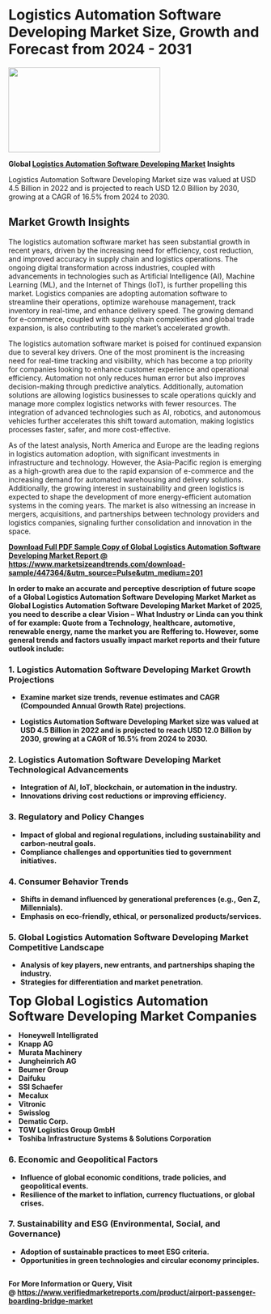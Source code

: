 <H1>Logistics Automation Software Developing Market Size, Growth and Forecast from 2024 - 2031</H1><img class="aligncenter size-medium wp-image-584254" src="https://thirdeyenews.in/wp-content/uploads/2024/09/Global-Market-Research-300x168.jpeg" alt="" width="300" height="168" /><p><strong>Global&nbsp;<a href="https://www.marketsizeandtrends.com/download-sample/447364/&amp;utm_source=Pulse&amp;utm_medium=201">Logistics Automation Software Developing Market</a> Insights</strong></p><p>Logistics Automation Software Developing Market size was valued at USD 4.5 Billion in 2022 and is projected to reach USD 12.0 Billion by 2030, growing at a CAGR of 16.5% from 2024 to 2030.</p><p><h2>Market Growth Insights</h2> <p>The logistics automation software market has seen substantial growth in recent years, driven by the increasing need for efficiency, cost reduction, and improved accuracy in supply chain and logistics operations. The ongoing digital transformation across industries, coupled with advancements in technologies such as Artificial Intelligence (AI), Machine Learning (ML), and the Internet of Things (IoT), is further propelling this market. Logistics companies are adopting automation software to streamline their operations, optimize warehouse management, track inventory in real-time, and enhance delivery speed. The growing demand for e-commerce, coupled with supply chain complexities and global trade expansion, is also contributing to the market’s accelerated growth.</p> <p><strong><a href="#"></a></strong></p> <p>The logistics automation software market is poised for continued expansion due to several key drivers. One of the most prominent is the increasing need for real-time tracking and visibility, which has become a top priority for companies looking to enhance customer experience and operational efficiency. Automation not only reduces human error but also improves decision-making through predictive analytics. Additionally, automation solutions are allowing logistics businesses to scale operations quickly and manage more complex logistics networks with fewer resources. The integration of advanced technologies such as AI, robotics, and autonomous vehicles further accelerates this shift toward automation, making logistics processes faster, safer, and more cost-effective.</p> <p>As of the latest analysis, North America and Europe are the leading regions in logistics automation adoption, with significant investments in infrastructure and technology. However, the Asia-Pacific region is emerging as a high-growth area due to the rapid expansion of e-commerce and the increasing demand for automated warehousing and delivery solutions. Additionally, the growing interest in sustainability and green logistics is expected to shape the development of more energy-efficient automation systems in the coming years. The market is also witnessing an increase in mergers, acquisitions, and partnerships between technology providers and logistics companies, signaling further consolidation and innovation in the space.</p> <p><strong><a href="#"></p><p><span class=""><strong>Download Full PDF Sample Copy of Global Logistics Automation Software Developing Market Report</strong> @ <a href="https://www.marketsizeandtrends.com/download-sample/447364/&amp;utm_source=Pulse&amp;utm_medium=201" target="_blank">https://www.marketsizeandtrends.com/download-sample/447364/&amp;utm_source=Pulse&amp;utm_medium=201</a></span></p><p>In order to make an accurate and perceptive description of future scope of a Global&nbsp;Logistics Automation Software Developing Market Market as Global&nbsp;Logistics Automation Software Developing Market Market of 2025, you need to describe a clear Vision &ndash; What Industry or Linda can you think of for example: Quote from a Technology, healthcare, automotive, renewable energy, name the market you are Reffering to. However, some general trends and factors usually impact market reports and their future outlook include:</p><h3>1.&nbsp;<strong>Logistics Automation Software Developing Market Growth Projections</strong></h3><ul><li>Examine market size trends, revenue estimates and CAGR (Compounded Annual Growth Rate) projections.</li><li><p>Logistics Automation Software Developing Market size was valued at USD 4.5 Billion in 2022 and is projected to reach USD 12.0 Billion by 2030, growing at a CAGR of 16.5% from 2024 to 2030.</p></li></ul><h3>2.&nbsp;<strong>Logistics Automation Software Developing Market Technological Advancements</strong></h3><ul><li>Integration of AI, IoT, blockchain, or automation in the industry.</li><li>Innovations driving cost reductions or improving efficiency.</li></ul><h3>3.&nbsp;<strong>Regulatory and Policy Changes</strong></h3><ul><li>Impact of global and regional regulations, including sustainability and carbon-neutral goals.</li><li>Compliance challenges and opportunities tied to government initiatives.</li></ul><h3>4.&nbsp;<strong>Consumer Behavior Trends</strong></h3><ul><li>Shifts in demand influenced by generational preferences (e.g., Gen Z, Millennials).</li><li>Emphasis on eco-friendly, ethical, or personalized products/services.</li></ul><h3>5.&nbsp;<strong>Global Logistics Automation Software Developing Market Competitive Landscape</strong></h3><ul><li>Analysis of key players, new entrants, and partnerships shaping the industry.</li><li>Strategies for differentiation and market penetration.</li></ul><p data-pm-slice="1 1 []"><span style="color: inherit; font-family: inherit; font-size: 25px;">Top Global Logistics Automation Software Developing Market Companies</span></p><div class="" data-test-id=""><p><li>Honeywell Intelligrated</li><li> Knapp AG</li><li> Murata Machinery</li><li> Jungheinrich AG</li><li> Beumer Group</li><li> Daifuku</li><li> SSI Schaefer</li><li> Mecalux</li><li> Vitronic</li><li> Swisslog</li><li> Dematic Corp.</li><li> TGW Logistics Group GmbH</li><li> Toshiba Infrastructure Systems & Solutions Corporation</li></p></div><h3>6.&nbsp;<strong>Economic and Geopolitical Factors</strong></h3><ul><li>Influence of global economic conditions, trade policies, and geopolitical events.</li><li>Resilience of the market to inflation, currency fluctuations, or global crises.</li></ul><h3>7.&nbsp;<strong>Sustainability and ESG (Environmental, Social, and Governance)</strong></h3><ul><li>Adoption of sustainable practices to meet ESG criteria.</li><li>Opportunities in green technologies and circular economy principles.</li></ul><h2><strong style="font-size: 14px;">For More Information or Query, Visit @&nbsp;</strong><a style="background-color: #ffffff; font-size: 14px;" href="https://www.marketsizeandtrends.com/report/logistics-automation-software-developing-market/" target="_blank">https://www.verifiedmarketreports.com/product/airport-passenger-boarding-bridge-market</a></h2>